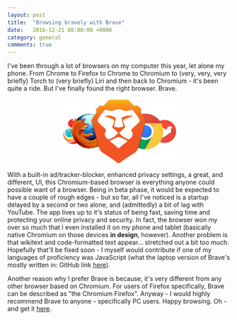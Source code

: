 ```yaml
---
layout: post
title:  "Browsing bravely with Brave"
date:   2016-12-21 00:00:00 +0000
category: general
comments: true
---
```

I've been through a lot of browsers on my computer this year, let alone my phone. From Chrome to Firefox to Chrome to Chromium to (very, very, very briefly) Torch to (very briefly) Liri and then back to Chromium - it's been quite a ride. But I've finally found the right browser. Brave.


<img style="display: block; height: 150px; margin: auto" src="/res/posts/brave.jpg"/>

With a built-in ad/tracker-blocker, enhanced privacy settings, a great, and different, UI, this Chromium-based browser is everything anyone could possible want of a browser. Being in beta phase, it would be expected to have a couple of rough edges - but so far, all I've noticed is a startup delayed by a second or two alone, and (admittedly) a bit of lag with YouTube. The app lives up to it's status of being fast, saving time and protecting your online privacy and security. In fact, the browser won my over so much that I even installed it on my phone and tablet (basically native Chromium on those devices **in design**, however). Another problem is that wikitext and code-formatted text appear... stretched out a bit too much. Hopefully that'll be fixed soon - I myself would contribute if one of my languages of proficiency was JavaScript (what the laptop version of Brave's mostly written in: GitHub link [here](https://github.com/brave/browser-laptop)).


Another reason why I prefer Brave is because, it's very different from any other browser based on Chromium. For users of Firefox specifically, Brave can be described as "the Chromium Firefox". Anyway - I would highly recommend Brave to anyone - specifically PC users. Happy browsing. Oh - and get it [here](https://brave.com).